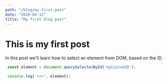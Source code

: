 ```yaml
---
path: "/blog/my-first-post"
date: "2020-04-12"
title: "My first blog post"
---
```


# This is my first post

In this post we'll learn how to select an element from DOM, based on the ID.

```js
 const element = document.querySelectorById('myCustomID');

 console.log('>>>', element);
```
